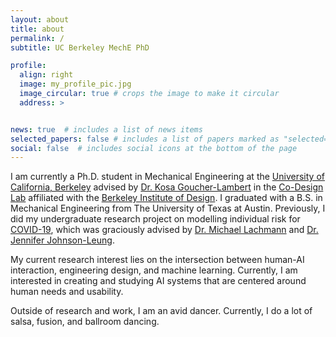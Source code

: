 ```yaml
---
layout: about
title: about
permalink: /
subtitle: UC Berkeley MechE PhD

profile:
  align: right
  image: my_profile_pic.jpg
  image_circular: true # crops the image to make it circular
  address: >


news: true  # includes a list of news items
selected_papers: false # includes a list of papers marked as "selected={true}"
social: false  # includes social icons at the bottom of the page
---
```

I am currently a Ph.D. student in Mechanical Engineering at the [University of California, Berkeley](https://www.berkeley.edu/) advised by [Dr. Kosa Goucher-Lambert](http://www.kosagl.com/) in the [Co-Design Lab](https://codesign.berkeley.edu/) affiliated with the [Berkeley Institute of Design](http://bid.berkeley.edu/). I graduated with a B.S. in Mechanical Engineering from The University of Texas at Austin. Previously, I did my undergraduate research project on modelling individual risk for [COVID-19](https://github.com/kevin-m-1515/COVID-Individual-Risk-Calculator), which was graciously advised by [Dr. Michael Lachmann](https://www.santafe.edu/people/profile/michael-lachmann) and [Dr. Jennifer Johnson-Leung](https://www.uidaho.edu/sci/mathstat/our-people/faculty/jenfns).

My current research interest lies on the intersection between human-AI interaction, engineering design, and machine learning. Currently, I am interested in creating and studying AI systems that are centered around human needs and usability.

Outside of research and work, I am an avid dancer. Currently, I do a lot of salsa, fusion, and ballroom dancing.

